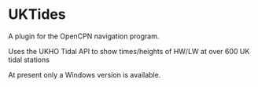 # UKTides

A plugin for the OpenCPN navigation program.

Uses the UKHO Tidal API to show times/heights of HW/LW at over 600 UK tidal stations

At present only a Windows version is available. 
